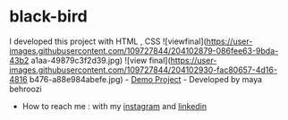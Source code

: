 # black-bird
I developed this project with HTML , CSS
![viewfinal](https://user-images.githubusercontent.com/109727844/204102879-086fee63-9bda-43b2
a1aa-49879c3f2d39.jpg) 
![view final](https://user-images.githubusercontent.com/109727844/204102930-fac80657-4d16-4816
b476-a88e984abefe.jpg) - [Demo Project](https://mayabehroozi.github.io/black-bird/) - Developed by maya behroozi




- How to reach me : with my [instagram](https://www.instagram.com/mayacodingjourneyy) and 
[linkedin](https://www.linkedin.com/in/maya-behroozi-5b27a425b/) 

